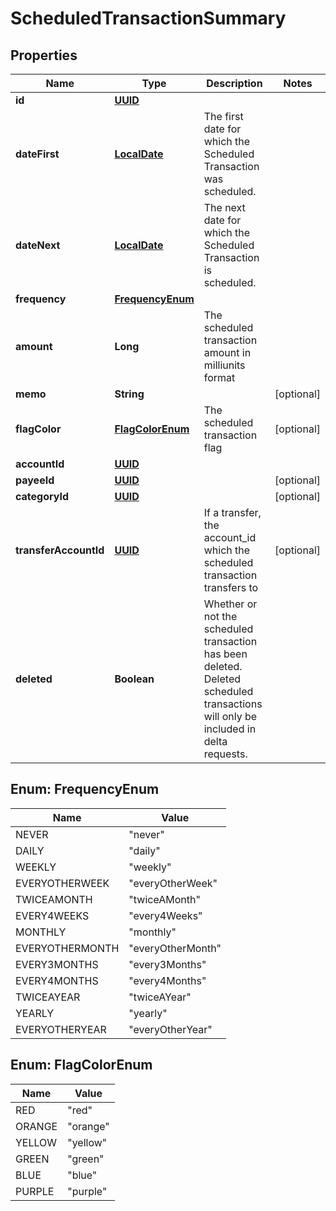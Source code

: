 # ScheduledTransactionSummary

## Properties
Name | Type | Description | Notes
------------ | ------------- | ------------- | -------------
**id** | [**UUID**](UUID.md) |  | 
**dateFirst** | [**LocalDate**](LocalDate.md) | The first date for which the Scheduled Transaction was scheduled. | 
**dateNext** | [**LocalDate**](LocalDate.md) | The next date for which the Scheduled Transaction is scheduled. | 
**frequency** | [**FrequencyEnum**](#FrequencyEnum) |  | 
**amount** | **Long** | The scheduled transaction amount in milliunits format | 
**memo** | **String** |  |  [optional]
**flagColor** | [**FlagColorEnum**](#FlagColorEnum) | The scheduled transaction flag |  [optional]
**accountId** | [**UUID**](UUID.md) |  | 
**payeeId** | [**UUID**](UUID.md) |  |  [optional]
**categoryId** | [**UUID**](UUID.md) |  |  [optional]
**transferAccountId** | [**UUID**](UUID.md) | If a transfer, the account_id which the scheduled transaction transfers to |  [optional]
**deleted** | **Boolean** | Whether or not the scheduled transaction has been deleted.  Deleted scheduled transactions will only be included in delta requests. | 

<a name="FrequencyEnum"></a>
## Enum: FrequencyEnum
Name | Value
---- | -----
NEVER | &quot;never&quot;
DAILY | &quot;daily&quot;
WEEKLY | &quot;weekly&quot;
EVERYOTHERWEEK | &quot;everyOtherWeek&quot;
TWICEAMONTH | &quot;twiceAMonth&quot;
EVERY4WEEKS | &quot;every4Weeks&quot;
MONTHLY | &quot;monthly&quot;
EVERYOTHERMONTH | &quot;everyOtherMonth&quot;
EVERY3MONTHS | &quot;every3Months&quot;
EVERY4MONTHS | &quot;every4Months&quot;
TWICEAYEAR | &quot;twiceAYear&quot;
YEARLY | &quot;yearly&quot;
EVERYOTHERYEAR | &quot;everyOtherYear&quot;

<a name="FlagColorEnum"></a>
## Enum: FlagColorEnum
Name | Value
---- | -----
RED | &quot;red&quot;
ORANGE | &quot;orange&quot;
YELLOW | &quot;yellow&quot;
GREEN | &quot;green&quot;
BLUE | &quot;blue&quot;
PURPLE | &quot;purple&quot;
